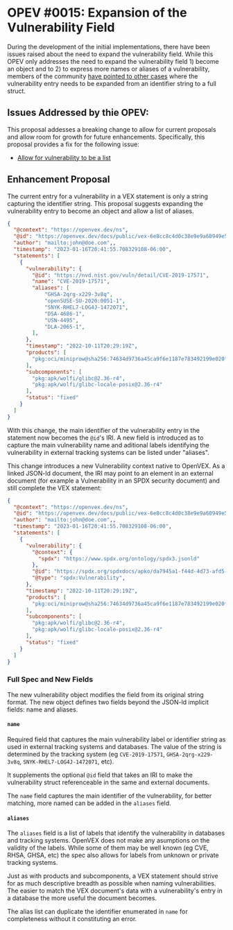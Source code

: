 # OPEV #0015: Expansion of the Vulnerability Field

During the development of the initial implementations, there have been issues
raised about the need to expand the vulnerability field. While this OPEV only
addresses the need to expand the vulnerability field 1) become an object and to
2) to express more names or aliases of a vulnerability, members of the community
[have pointed to other cases](https://github.com/openvex/spec/issues/31) where
the vulnerability entry needs to be expanded from an identifier string to a full
struct.

## Issues Addressed by thie OPEV:

This proposal addesses a breaking change to allow for current proposals and
allow room for growth for future enhancements. Specifically, this proposal 
provides a fix for the following issue:

* [Allow for vulnerability to be a list](https://github.com/openvex/spec/issues/12)

## Enhancement Proposal

The current entry for a vulnerability in a VEX statement is only a string
capturing the identifier string. This proposal suggests expanding the 
vulnerability entry to become an object and allow a list of aliases. 

```json
{
  "@context": "https://openvex.dev/ns",
  "@id": "https://openvex.dev/docs/public/vex-6e8cc8c4d0c38e9e9a60949e5dc0279684d8ad5f6711d9a12bb52247b6cc7271",
  "author": "mailto:john@doe.com",,
  "timestamp": "2023-01-16T20:41:55.708329108-06:00",
  "statements": [
    {
      "vulnerability": {
        "@id": "https://nvd.nist.gov/vuln/detail/CVE-2019-17571",
        "name": "CVE-2019-17571", 
        "aliases": [
            "GHSA-2qrg-x229-3v8q",
            "openSUSE-SU-2020:0051-1",
            "SNYK-RHEL7-LOG4J-1472071",
            "DSA-4686-1",
            "USN-4495",
            "DLA-2065-1",
        ],
      },
      "timestamp": "2022-10-11T20:29:19Z",
      "products": [
        "pkg:oci/miniprow@sha256:74634d9736a45ca9f6e1187e783492199e020f4a5c19d0b1abc2b604f894ac99"
      ],
      "subcomponents": [
        "pkg:apk/wolfi/glibc@2.36-r4",
        "pkg:apk/wolfi/glibc-locale-posix@2.36-r4"
      ],
      "status": "fixed"
    }
  ]
}
```

With this change, the main identifier of the vulnerability entry in the statement
now becomes the `@id`'s IRI. A new field is introduced as to capture the main
vulnerability name and aditional labels identifying the vulnerability in external
tracking systems can be listed under "aliases".

This change introduces a new Vulnerability context native to OpenVEX. As a linked 
JSON-ld document, the IRI may point to an element in an external document (for
example a Vulnerability in an SPDX security document) and still complete the VEX
statement:

```json
{
  "@context": "https://openvex.dev/ns",
  "@id": "https://openvex.dev/docs/public/vex-6e8cc8c4d0c38e9e9a60949e5dc0279684d8ad5f6711d9a12bb52247b6cc7271",
  "author": "mailto:john@doe.com",,
  "timestamp": "2023-01-16T20:41:55.708329108-06:00",
  "statements": [
    {
      "vulnerability": {
        "@context": {
          "spdx": "https://www.spdx.org/ontology/spdx3.jsonld"
        },
        "@id": "https://spdx.org/spdxdocs/apko/da7945a1-f44d-4d73-afd5-02b183eb65c2#CVE-2014-123456",
        "@type": "spdx:Vulnerability",
      },
      "timestamp": "2022-10-11T20:29:19Z",
      "products": [
        "pkg:oci/miniprow@sha256:74634d9736a45ca9f6e1187e783492199e020f4a5c19d0b1abc2b604f894ac99"
      ],
      "subcomponents": [
        "pkg:apk/wolfi/glibc@2.36-r4",
        "pkg:apk/wolfi/glibc-locale-posix@2.36-r4"
      ],
      "status": "fixed"
    }
  ]
}
```

### Full Spec and New Fields

The new vulnerability object modifies the field from its original string format.
The new object defines two fields beyond the JSON-ld implicit fields: name and aliases.

#### `name`

Required field that captures the main vulnerability label or identifier string
as used in external tracking systems and databases. The value of the string 
is determined by the tracking system (eg `CVE-2019-17571`, `GHSA-2qrg-x229-3v8q`,
`SNYK-RHEL7-LOG4J-1472071`, etc).

It supplements the optional `@id` field that takes an IRI to make the vulnerability
struct referenceable in the same and external documents.

The `name` field captures the main identifier of the vulnerability, for better
matching, more named can be added in the `aliases` field.


#### `aliases`

The `aliases` field is a list of labels that identify the vulnerability in 
databases and tracking systems. OpenVEX does not make any asumptions on the
validity of the labels. While some of them may be well known (eg CVE, RHSA, GHSA,
etc) the spec also allows for labels from unknown or private tracking systems.

Just as with products and subcomponents, a VEX statement should strive for as
much descriptive breadth as possible when naming vulnerabilities. The easier
to match the VEX document's data with a vulnerability's entry in a database the
more useful the document becomes.

The alias list can duplicate the identifier enumerated in `name` for completeness
without it constituting an error.
